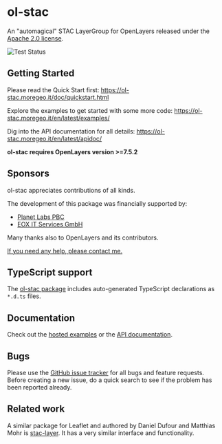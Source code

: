# ol-stac

An "automagical" STAC LayerGroup for OpenLayers released under the [Apache 2.0 license](LICENSE.md).

![Test Status](https://github.com/moregeo-it/ol-stac/workflows/Test/badge.svg)

## Getting Started

Please read the Quick Start first:
<https://ol-stac.moregeo.it/doc/quickstart.html>

Explore the examples to get started with some more code:
<https://ol-stac.moregeo.it/en/latest/examples/>

Dig into the API documentation for all details:
<https://ol-stac.moregeo.it/en/latest/apidoc/>

**ol-stac requires OpenLayers version >=7.5.2**

## Sponsors

ol-stac appreciates contributions of all kinds.

The development of this package was financially supported by:

- [Planet Labs PBC](https://planet.com)
- [EOX IT Services GmbH](https://eox.at)

Many thanks also to OpenLayers and its contributors.

[If you need any help, please contact me.](https://moregeo.it)

## TypeScript support

The [ol-stac package](https://npmjs.com/package/ol-stac) includes auto-generated TypeScript declarations as `*.d.ts` files.

## Documentation

Check out the [hosted examples](https://ol-stac.moregeo.it/en/latest/examples/) or the [API documentation](https://ol-stac.moregeo.it/en/latest/apidoc/).

## Bugs

Please use the [GitHub issue tracker](https://github.com/moregeo-it/ol-stac/issues) for all bugs and feature requests. Before creating a new issue, do a quick search to see if the problem has been reported already.

## Related work

A similar package for Leaflet and authored by Daniel Dufour and Matthias Mohr is
[stac-layer](https://github.com/stac-utils/stac-layer).
It has a very similar interface and functionality.

